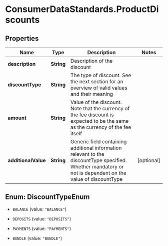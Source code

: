 # ConsumerDataStandards.ProductDiscounts

## Properties
Name | Type | Description | Notes
------------ | ------------- | ------------- | -------------
**description** | **String** | Description of the discount | 
**discountType** | **String** | The type of discount. See the next section for an overview of valid values and their meaning | 
**amount** | **String** | Value of the discount. Note that the currency of the fee discount is expected to be the same as the currency of the fee itself | 
**additionalValue** | **String** | Generic field containing additional information relevant to the discountType specified. Whether mandatory or not is dependent on the value of discountType | [optional] 


<a name="DiscountTypeEnum"></a>
## Enum: DiscountTypeEnum


* `BALANCE` (value: `"BALANCE"`)

* `DEPOSITS` (value: `"DEPOSITS"`)

* `PAYMENTS` (value: `"PAYMENTS"`)

* `BUNDLE` (value: `"BUNDLE"`)




